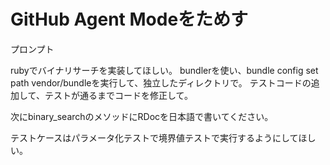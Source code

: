 # GitHub Agent Modeをためす

プロンプト

rubyでバイナリサーチを実装してほしい。
bundlerを使い、bundle config set path vendor/bundleを実行して、独立したディレクトリで。
テストコードの追加して、テストが通るまでコードを修正して。

次にbinary_searchのメソッドにRDocを日本語で書いてください。

テストケースはパラメータ化テストで境界値テストで実行するようにしてほしい。
